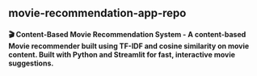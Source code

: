 ## movie-recommendation-app-repo

#### 🎬 Content-Based Movie Recommendation System - A content-based Movie recommender built using TF-IDF and cosine similarity on movie content. Built with Python and Streamlit for fast, interactive movie suggestions.